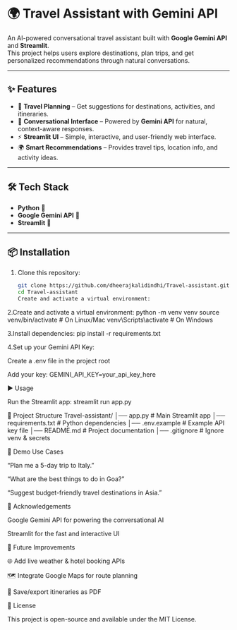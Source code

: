 # 🌍 Travel Assistant with Gemini API

An AI-powered conversational travel assistant built with **Google Gemini API** and **Streamlit**.  
This project helps users explore destinations, plan trips, and get personalized recommendations through natural conversations.

---

## ✨ Features
- 🧳 **Travel Planning** – Get suggestions for destinations, activities, and itineraries.  
- 💬 **Conversational Interface** – Powered by **Gemini API** for natural, context-aware responses.  
- ⚡ **Streamlit UI** – Simple, interactive, and user-friendly web interface.  
- 🌍 **Smart Recommendations** – Provides travel tips, location info, and activity ideas.  

---

## 🛠️ Tech Stack
- **Python** 🐍  
- **Google Gemini API** 🤖  
- **Streamlit** 🚀  

---

## 📦 Installation

1. Clone this repository:
   ```bash
   git clone https://github.com/dheerajkalidindhi/Travel-assistant.git
   cd Travel-assistant
   Create and activate a virtual environment:

2.Create and activate a virtual environment:
python -m venv venv
source venv/bin/activate   # On Linux/Mac
venv\Scripts\activate      # On Windows

3.Install dependencies:
pip install -r requirements.txt

4.Set up your Gemini API Key:

Create a .env file in the project root

Add your key:
GEMINI_API_KEY=your_api_key_here

▶️ Usage

Run the Streamlit app:
streamlit run app.py

📂 Project Structure
Travel-assistant/
│── app.py              # Main Streamlit app
│── requirements.txt    # Python dependencies
│── .env.example        # Example API key file
│── README.md           # Project documentation
│── .gitignore          # Ignore venv & secrets

🌟 Demo Use Cases

“Plan me a 5-day trip to Italy.”

“What are the best things to do in Goa?”

“Suggest budget-friendly travel destinations in Asia.”

🙌 Acknowledgements

Google Gemini API for powering the conversational AI

Streamlit for the fast and interactive UI

📌 Future Improvements

🌐 Add live weather & hotel booking APIs

🗺️ Integrate Google Maps for route planning

🧾 Save/export itineraries as PDF

📜 License

This project is open-source and available under the MIT License.

